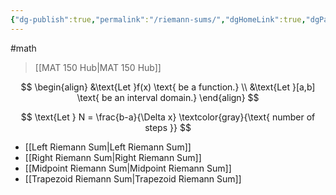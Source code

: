```yaml
---
{"dg-publish":true,"permalink":"/riemann-sums/","dgHomeLink":true,"dgPassFrontmatter":false}
---
```


#math 
> [[MAT 150 Hub|MAT 150 Hub]]

$$
\begin{align}
&\text{Let }f(x) \text{ be a function.} \\
&\text{Let }[a,b] \text{ be an interval domain.}
\end{align}
$$
<style>
.container {font-family: sans-serif; text-align: center;}
.button-wrapper button {z-index: 1;height: 40px; width: 100px; margin: 10px;padding: 5px;}
.excalidraw .App-menu_top .buttonList { display: flex;}
.excalidraw-wrapper { height: 800px; margin: 50px; position: relative;}
:root[dir="ltr"] .excalidraw .layer-ui__wrapper .zen-mode-transition.App-menu_bottom--transition-left {transform: none;}
</style><script src="https://unpkg.com/react@17/umd/react.production.min.js"></script><script src="https://unpkg.com/react-dom@17/umd/react-dom.production.min.js"></script><script type="text/javascript" src="https://unpkg.com/@excalidraw/excalidraw@0.12.0/dist/excalidraw.production.min.js"></script><div id="Reimann_Sums_2022-10-17_1047.21.excalidraw.md1"></div><script>(function(){const InitialData={"type":"excalidraw","version":2,"source":"https://excalidraw.com","elements":[{"type":"arrow","version":71,"versionNonce":156978493,"isDeleted":false,"id":"YvMEhXH9IZtluCEdgR5cL","fillStyle":"hachure","strokeWidth":1,"strokeStyle":"solid","roughness":0,"opacity":100,"angle":0,"x":-80,"y":32.95623016357422,"strokeColor":"#000000","backgroundColor":"transparent","width":382.4000244140625,"height":0,"seed":1203232915,"groupIds":[],"strokeSharpness":"round","boundElements":null,"updated":1666029039440,"link":null,"locked":false,"startBinding":null,"endBinding":null,"lastCommittedPoint":null,"startArrowhead":null,"endArrowhead":"arrow","points":[[0,0],[382.4000244140625,0]]},{"type":"arrow","version":350,"versionNonce":1186525459,"isDeleted":false,"id":"b6GsGqHsv4AsswBei2Oeg","fillStyle":"hachure","strokeWidth":1,"strokeStyle":"solid","roughness":0,"opacity":100,"angle":0,"x":-55.20001220703125,"y":48.95624542236328,"strokeColor":"#000000","backgroundColor":"transparent","width":1.600006103515625,"height":295.99998474121094,"seed":95704627,"groupIds":[],"strokeSharpness":"round","boundElements":[],"updated":1666029039440,"link":null,"locked":false,"startBinding":null,"endBinding":null,"lastCommittedPoint":null,"startArrowhead":null,"endArrowhead":"arrow","points":[[0,0],[-1.600006103515625,-295.99998474121094]]},{"type":"rectangle","version":224,"versionNonce":1381539229,"isDeleted":false,"id":"MD5wTxHA_6bYA0C9kVz6J","fillStyle":"hachure","strokeWidth":1,"strokeStyle":"solid","roughness":0,"opacity":100,"angle":0,"x":32,"y":-55.84375762939453,"strokeColor":"#c92a2a","backgroundColor":"#fa5252","width":6.399993896484375,"height":88.79998779296875,"seed":350399123,"groupIds":[],"strokeSharpness":"sharp","boundElements":null,"updated":1666029039440,"link":null,"locked":false},{"type":"rectangle","version":280,"versionNonce":322918067,"isDeleted":false,"id":"sencY4OdJ-b7gDNttjlUU","fillStyle":"hachure","strokeWidth":1,"strokeStyle":"solid","roughness":0,"opacity":100,"angle":0,"x":40.80000305175781,"y":-61.44376373291017,"strokeColor":"#c92a2a","backgroundColor":"#fa5252","width":6.399993896484375,"height":93.60000610351564,"seed":752206419,"groupIds":[],"strokeSharpness":"sharp","boundElements":[],"updated":1666029039440,"link":null,"locked":false},{"type":"rectangle","version":386,"versionNonce":1141694973,"isDeleted":false,"id":"vCx4rSa4qpXhoVdDhy6H0","fillStyle":"hachure","strokeWidth":1,"strokeStyle":"solid","roughness":0,"opacity":100,"angle":0,"x":49.03861410766555,"y":-79.75951422511659,"strokeColor":"#c92a2a","backgroundColor":"#fa5252","width":6.6939624531050566,"height":111.82633696853932,"seed":465945779,"groupIds":[],"strokeSharpness":"sharp","boundElements":[],"updated":1666029039440,"link":null,"locked":false},{"type":"rectangle","version":466,"versionNonce":2032666707,"isDeleted":false,"id":"W12m-B1eAjhl45vZEcsLz","fillStyle":"hachure","strokeWidth":1,"strokeStyle":"solid","roughness":0,"opacity":100,"angle":0,"x":56.53493565749115,"y":-96.66296415698396,"strokeColor":"#c92a2a","backgroundColor":"#fa5252","width":6.399982682302749,"height":127.99484868758249,"seed":1721046173,"groupIds":[],"strokeSharpness":"sharp","boundElements":[],"updated":1666029039440,"link":null,"locked":false},{"type":"rectangle","version":614,"versionNonce":326736477,"isDeleted":false,"id":"uYxB0aJ2AlfV3lMhsjV8M","fillStyle":"hachure","strokeWidth":1,"strokeStyle":"solid","roughness":0,"opacity":100,"angle":0,"x":64.10474934647188,"y":-113.63989781737024,"strokeColor":"#c92a2a","backgroundColor":"#fa5252","width":6.6939512389234315,"height":145.9272053888947,"seed":1086443507,"groupIds":[],"strokeSharpness":"sharp","boundElements":[],"updated":1666029039440,"link":null,"locked":false},{"type":"rectangle","version":786,"versionNonce":776570355,"isDeleted":false,"id":"BX5ulqokl7uPTFd4R-wZL","fillStyle":"hachure","strokeWidth":1,"strokeStyle":"solid","roughness":0,"opacity":100,"angle":0,"x":71.82154170667222,"y":-123.26752784878613,"strokeColor":"#c92a2a","backgroundColor":"#fa5252","width":6.693951238923428,"height":156.21626186916177,"seed":289972541,"groupIds":[],"strokeSharpness":"sharp","boundElements":[],"updated":1666029039440,"link":null,"locked":false},{"type":"rectangle","version":856,"versionNonce":1500530365,"isDeleted":false,"id":"7OYNoIR8iZeevQGL5uTIw","fillStyle":"hachure","strokeWidth":1,"strokeStyle":"solid","roughness":0,"opacity":100,"angle":0,"x":80.27326667260586,"y":-117.68202434535831,"strokeColor":"#c92a2a","backgroundColor":"#fa5252","width":6.399960253939522,"height":149.74885269587188,"seed":567902877,"groupIds":[],"strokeSharpness":"sharp","boundElements":[],"updated":1666029039440,"link":null,"locked":false},{"type":"rectangle","version":1021,"versionNonce":1772769171,"isDeleted":false,"id":"AcLpctavMFvHjFQVoAnVt","fillStyle":"hachure","strokeWidth":1,"strokeStyle":"solid","roughness":0,"opacity":100,"angle":0,"x":88.21052984318088,"y":-105.11467790873603,"strokeColor":"#c92a2a","backgroundColor":"#fa5252","width":6.399960253939521,"height":136.22609162895986,"seed":1207727325,"groupIds":[],"strokeSharpness":"sharp","boundElements":[],"updated":1666029039440,"link":null,"locked":false},{"type":"rectangle","version":1153,"versionNonce":412247837,"isDeleted":false,"id":"LQ_zTjtVfoH6hpHZhBxhc","fillStyle":"hachure","strokeWidth":1,"strokeStyle":"solid","roughness":0,"opacity":100,"angle":0,"x":95.63337607512368,"y":-92.25336011194756,"strokeColor":"#c92a2a","backgroundColor":"#fa5252","width":6.693928810560233,"height":122.40936200542714,"seed":1827981501,"groupIds":[],"strokeSharpness":"sharp","boundElements":[],"updated":1666029039440,"link":null,"locked":false},{"type":"rectangle","version":1259,"versionNonce":1031857459,"isDeleted":false,"id":"mAixbu8IItf3xTF_rO_Z4","fillStyle":"hachure","strokeWidth":1,"strokeStyle":"solid","roughness":0,"opacity":100,"angle":0,"x":103.27665947489639,"y":-73.43909493722789,"strokeColor":"#c92a2a","backgroundColor":"#fa5252","width":6.693928810560233,"height":105.06495923862877,"seed":640545811,"groupIds":[],"strokeSharpness":"sharp","boundElements":[],"updated":1666029039440,"link":null,"locked":false},{"type":"line","version":918,"versionNonce":1840013693,"isDeleted":false,"id":"5HUDsbFqFeCeIb14vqb-8","fillStyle":"hachure","strokeWidth":2,"strokeStyle":"solid","roughness":0,"opacity":100,"angle":0,"x":29.97016207353218,"y":-55.00748934535966,"strokeColor":"#000000","backgroundColor":"#fa5252","width":81.13657761565372,"height":67.91054457144605,"seed":763331955,"groupIds":[],"strokeSharpness":"round","boundElements":null,"updated":1666029043813,"link":null,"locked":false,"startBinding":null,"endBinding":null,"lastCommittedPoint":[16.756465653556972,-7.055346286531304],"startArrowhead":null,"endArrowhead":null,"points":[[0,0],[14.698646507576441,-10.876993593508459],[24.162077553161296,-37.02652600206676],[33.801771724318336,-58.82223519755361],[45.37617193556818,-67.91054457144605],[61.151786433737044,-46.15287340600216],[72.56827830688401,-19.704198056401225],[81.13657761565372,-13.816735230623507]]},{"id":"SNXyu7ngUYlTtJ0HTxX5N","type":"line","x":29.676193516911468,"y":-55.301457901980356,"width":0,"height":96.93760621055793,"angle":0,"strokeColor":"#000000","backgroundColor":"#fa5252","fillStyle":"hachure","strokeWidth":1,"strokeStyle":"solid","roughness":0,"opacity":100,"groupIds":[],"strokeSharpness":"round","seed":719196499,"version":153,"versionNonce":825476819,"isDeleted":false,"boundElements":null,"updated":1666029039440,"link":null,"locked":false,"points":[[0,0],[0,96.93760621055793]],"lastCommittedPoint":null,"startBinding":null,"endBinding":null,"startArrowhead":null,"endArrowhead":null},{"type":"line","version":205,"versionNonce":32441309,"isDeleted":false,"id":"pzoNY01qN-k4FCgK0lSoh","fillStyle":"hachure","strokeWidth":1,"strokeStyle":"solid","roughness":0,"opacity":100,"angle":0,"x":111.10671726082265,"y":-68.82422457598318,"strokeColor":"#000000","backgroundColor":"#fa5252","width":0,"height":111.48927404691464,"seed":1429395165,"groupIds":[],"strokeSharpness":"round","boundElements":[],"updated":1666029039440,"link":null,"locked":false,"startBinding":null,"endBinding":null,"lastCommittedPoint":null,"startArrowhead":null,"endArrowhead":null,"points":[[0,0],[0,111.48927404691464]]},{"id":"xkP381WY","type":"text","x":18.94617298753178,"y":36.163838273115644,"width":15,"height":25,"angle":0,"strokeColor":"#000000","backgroundColor":"#fa5252","fillStyle":"hachure","strokeWidth":1,"strokeStyle":"solid","roughness":0,"opacity":100,"groupIds":[],"strokeSharpness":"sharp","seed":2134318195,"version":36,"versionNonce":458847347,"isDeleted":false,"boundElements":null,"updated":1666029039440,"link":null,"locked":false,"text":"a","rawText":"a","fontSize":20,"fontFamily":1,"textAlign":"left","verticalAlign":"top","baseline":18,"containerId":null,"originalText":"a"},{"id":"pAhdeXl0","type":"text","x":105.88869127444315,"y":44.17459918993664,"width":12,"height":25,"angle":0,"strokeColor":"#000000","backgroundColor":"#fa5252","fillStyle":"hachure","strokeWidth":1,"strokeStyle":"solid","roughness":0,"opacity":100,"groupIds":[],"strokeSharpness":"sharp","seed":511617885,"version":31,"versionNonce":2021425213,"isDeleted":false,"boundElements":null,"updated":1666029039440,"link":null,"locked":false,"text":"b","rawText":"b","fontSize":20,"fontFamily":1,"textAlign":"left","verticalAlign":"top","baseline":18,"containerId":null,"originalText":"b"},{"id":"gXYw0ACE","type":"text","x":119.92420048719788,"y":-100.68475124496862,"width":38,"height":25,"angle":0,"strokeColor":"#000000","backgroundColor":"#fa5252","fillStyle":"hachure","strokeWidth":1,"strokeStyle":"solid","roughness":0,"opacity":100,"groupIds":[],"strokeSharpness":"sharp","seed":82156989,"version":59,"versionNonce":1892632979,"isDeleted":false,"boundElements":null,"updated":1666029041137,"link":null,"locked":false,"text":"f(x)","rawText":"f(x)","fontSize":20,"fontFamily":1,"textAlign":"left","verticalAlign":"top","baseline":18,"containerId":null,"originalText":"f(x)"}],"appState":{"theme":"light","viewBackgroundColor":"#ffffff","currentItemStrokeColor":"#000000","currentItemBackgroundColor":"#fa5252","currentItemFillStyle":"hachure","currentItemStrokeWidth":2,"currentItemStrokeStyle":"solid","currentItemRoughness":0,"currentItemOpacity":100,"currentItemFontFamily":1,"currentItemFontSize":20,"currentItemTextAlign":"left","currentItemStrokeSharpness":"sharp","currentItemStartArrowhead":null,"currentItemEndArrowhead":"arrow","currentItemLinearStrokeSharpness":"round","gridSize":null,"colorPalette":{}},"files":{}};InitialData.scrollToContent=true;App=()=>{const e=React.useRef(null),t=React.useRef(null),[n,i]=React.useState({width:void 0,height:void 0});return React.useEffect(()=>{i({width:t.current.getBoundingClientRect().width,height:t.current.getBoundingClientRect().height});const e=()=>{i({width:t.current.getBoundingClientRect().width,height:t.current.getBoundingClientRect().height})};return window.addEventListener("resize",e),()=>window.removeEventListener("resize",e)},[t]),React.createElement(React.Fragment,null,React.createElement("div",{className:"excalidraw-wrapper",ref:t},React.createElement(ExcalidrawLib.Excalidraw,{ref:e,width:n.width,height:n.height,initialData:InitialData,viewModeEnabled:!0,zenModeEnabled:!0,gridModeEnabled:!1})))},excalidrawWrapper=document.getElementById("Reimann_Sums_2022-10-17_1047.21.excalidraw.md1");ReactDOM.render(React.createElement(App),excalidrawWrapper);})();</script>

$$
\text{Let } N = \frac{b-a}{\Delta x} \textcolor{gray}{\text{ number of steps }}
$$

- [[Left Riemann Sum|Left Riemann Sum]]
- [[Right Riemann Sum|Right Riemann Sum]]
- [[Midpoint Riemann Sum|Midpoint Riemann Sum]]
- [[Trapezoid Riemann Sum|Trapezoid Riemann Sum]]
